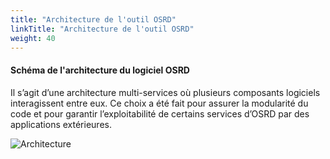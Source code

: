 ```yaml
---
title: "Architecture de l'outil OSRD"
linkTitle: "Architecture de l'outil OSRD"
weight: 40
---
```


#### Schéma de l'architecture du logiciel OSRD

Il s’agit d’une architecture multi-services où plusieurs composants logiciels interagissent entre eux. Ce choix a été
fait pour assurer la modularité du code et pour garantir l’exploitabilité de certains services d’OSRD par des
applications extérieures.

![Architecture](../architecture.svg)
